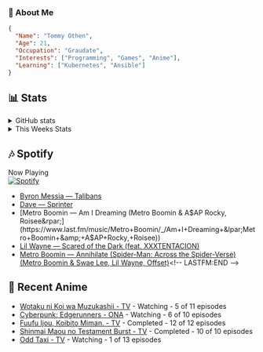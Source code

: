 ### 👋 About Me
```json
{
  "Name": "Tommy Othen",
  "Age": 21,
  "Occupation": "Graudate",
  "Interests": ["Programming", "Games", "Anime"],
  "Learning": ["Kubernetes", "Ansible"]
}
```

## 📊 Stats
<details>
  <summary>GitHub stats</summary>
  <a href="https://github.com/anuraghazra/github-readme-stats">
    <img src="https://github-readme-stats.vercel.app/api?username=tommyothen&show_icons=true&count_private=true&hide=prs,issues">
  </a>
</details>

<details>
  <summary>This Weeks Stats</summary>
  <a href="https://github.com/anuraghazra/github-readme-stats">
    <img src="https://github-readme-stats.vercel.app/api/wakatime?username=tommyothen&cache_seconds=1800&custom_title=Top%20Languages">
  </a>
</details>

## 🎶 Spotify
Now Playing\
[![Spotify](https://novatorem-dasushiasian.vercel.app/api/spotify)](https://open.spotify.com/user/g90805640970)
<!-- LASTFM:START -->
* [Byron Messia — Talibans](https://www.last.fm/music/Byron+Messia/_/Talibans)
* [Dave — Sprinter](https://www.last.fm/music/Dave/_/Sprinter)
* [Metro Boomin — Am I Dreaming &lpar;Metro Boomin &amp; A$AP Rocky, Roisee&rpar;](https://www.last.fm/music/Metro+Boomin/_/Am+I+Dreaming+&lpar;Metro+Boomin+&amp;+A$AP+Rocky,+Roisee&rpar;)
* [Lil Wayne — Scared of the Dark &lpar;feat. XXXTENTACION&rpar;](https://www.last.fm/music/Lil+Wayne/_/Scared+of+the+Dark+&lpar;feat.+XXXTENTACION&rpar;)
* [Metro Boomin — Annihilate &lpar;Spider-Man: Across the Spider-Verse&rpar; &lpar;Metro Boomin &amp; Swae Lee, Lil Wayne, Offset&rpar;](https://www.last.fm/music/Metro+Boomin/_/Annihilate+&lpar;Spider-Man:+Across+the+Spider-Verse&rpar;+&lpar;Metro+Boomin+&amp;+Swae+Lee,+Lil+Wayne,+Offset&rpar;)<!-- LASTFM:END -->

## 🗻 Recent Anime
<!-- ANIME-LIST:START -->
* [Wotaku ni Koi wa Muzukashii - TV](https://myanimelist.net/anime/35968/Wotaku_ni_Koi_wa_Muzukashii) - Watching - 5 of 11 episodes
* [Cyberpunk: Edgerunners - ONA](https://myanimelist.net/anime/42310/Cyberpunk__Edgerunners) - Watching - 6 of 10 episodes
* [Fuufu Ijou, Koibito Miman. - TV](https://myanimelist.net/anime/50425/Fuufu_Ijou_Koibito_Miman) - Completed - 12 of 12 episodes
* [Shinmai Maou no Testament Burst - TV](https://myanimelist.net/anime/30363/Shinmai_Maou_no_Testament_Burst) - Completed - 10 of 10 episodes
* [Odd Taxi - TV](https://myanimelist.net/anime/46102/Odd_Taxi) - Watching - 1 of 13 episodes<!-- ANIME-LIST:END -->
